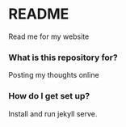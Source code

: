 # README #

Read me for my website

### What is this repository for? ###

Posting my thoughts online

### How do I get set up? ###

Install and run jekyll serve.

